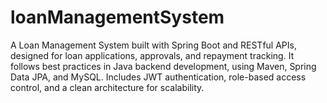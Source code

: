 # loanManagementSystem
A Loan Management System built with Spring Boot and RESTful APIs, designed for loan applications, approvals, and repayment tracking. It follows best practices in Java backend development, using Maven, Spring Data JPA, and MySQL. Includes JWT authentication, role-based access control, and a clean architecture for scalability.
